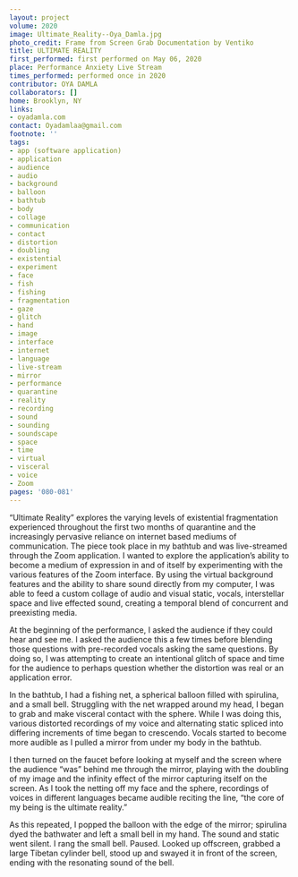 ```yaml
---
layout: project
volume: 2020
image: Ultimate_Reality--Oya_Damla.jpg
photo_credit: Frame from Screen Grab Documentation by Ventiko
title: ULTIMATE REALITY
first_performed: first performed on May 06, 2020
place: Performance Anxiety Live Stream
times_performed: performed once in 2020
contributor: OYA DAMLA
collaborators: []
home: Brooklyn, NY
links:
- oyadamla.com
contact: Oyadamlaa@gmail.com
footnote: ''
tags:
- app (software application)
- application
- audience
- audio
- background
- balloon
- bathtub
- body
- collage
- communication
- contact
- distortion
- doubling
- existential
- experiment
- face
- fish
- fishing
- fragmentation
- gaze
- glitch
- hand
- image
- interface
- internet
- language
- live-stream
- mirror
- performance
- quarantine
- reality
- recording
- sound
- sounding
- soundscape
- space
- time
- virtual
- visceral
- voice
- Zoom
pages: '080-081'
---
```


“Ultimate Reality” explores the varying levels of existential fragmentation experienced throughout the first two months of quarantine and the increasingly pervasive reliance on internet based mediums of communication. The piece took place in my bathtub and was live-streamed through the Zoom application.  I wanted to explore the application’s ability to become a medium of expression in and of itself by experimenting with the various features of the Zoom interface. By using the virtual background features and the ability to share sound directly from my computer, I was able to feed a custom collage of audio and visual static, vocals, interstellar space and live effected sound, creating a temporal blend of concurrent and preexisting media. 

At the beginning of the performance, I asked the audience if they could hear and see me. I asked the audience this a few times before blending those questions with pre-recorded vocals asking the same questions. By doing so, I was attempting to create an intentional glitch of space and time for the audience to perhaps question whether the distortion was real or an application error. 

In the bathtub, I had a fishing net, a spherical balloon filled with spirulina, and a small bell. Struggling with the net wrapped around my head, I began to grab and make visceral contact with the sphere. While I was doing this, various distorted recordings of my voice and alternating static spliced into differing increments of time began to crescendo. Vocals started to become more audible as I pulled a mirror from under my body in the bathtub.

I then turned on the faucet before looking at myself and the screen where the audience “was” behind me through the mirror, playing with the doubling of my image and the infinity effect of the mirror capturing itself on the screen. As I took the netting off my face and the sphere, recordings of voices in different languages became audible reciting the line, “the core of my being is the ultimate reality.” 

As this repeated, I popped the balloon with the edge of the mirror; spirulina dyed the bathwater and left a small bell in my hand. The sound and static went silent. I rang the small bell. Paused. Looked up offscreen, grabbed a large Tibetan cylinder bell, stood up and swayed it in front of the screen, ending with the resonating sound of the bell.
